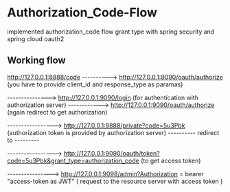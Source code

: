 # Authorization_Code-Flow
implemented authorization_code flow grant type with spring security and spring cloud oauth2

Working flow
-------------------

http://127.0.0.1:8888/code ---------->  http://127.0.0.1:9090/oauth/authorize (you have to provide client_id and response_type as paramas)

---------------> http://127.0.0.1:9090/login (for authentication with authorization server) ------------>  http://127.0.0.1:9090/oauth/authorize (again redirect to get authorization) 

-----------------> http://127.0.0.1:8888/private?code=5u3Pbk (authorization token is provided by authorization server)  ---------- redirect to ---------

-----------------> http://127.0.0.1:9090/oauth/token?code=5u3Pbk&grant_type=authorization_code (to get access token) 

----------------> http://127.0.0.1:9098/admin?Authorization = bearer "access-token as JWT" ( request to the resource server with access token )
